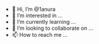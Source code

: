 - 👋 Hi, I’m @1anura
- 👀 I’m interested in ...
- 🌱 I’m currently learning ...
- 💞️ I’m looking to collaborate on ...
- 📫 How to reach me ...

<!---
1anura/1anura is a ✨ special ✨ repository because its `README.md` (this file) appears on your GitHub profile.
You can click the Preview link to take a look at your changes.
--->
